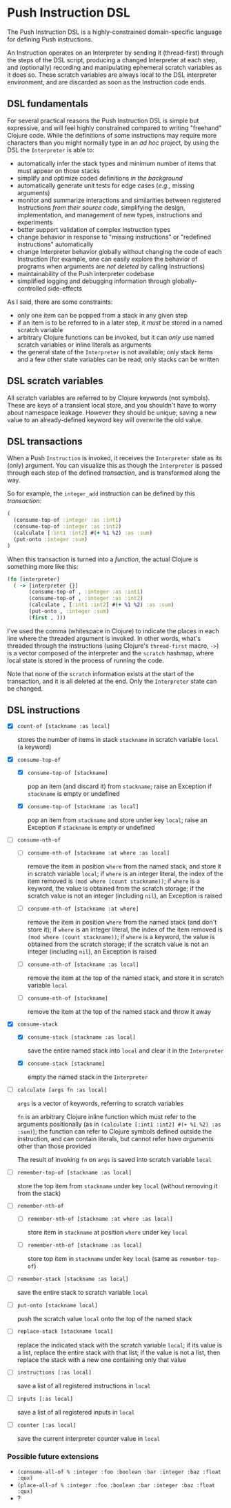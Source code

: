 # Push Instruction DSL

The Push Instruction DSL is a highly-constrained domain-specific language for defining Push instructions.

An Instruction operates on an Interpreter by sending it (thread-first) through the steps of the DSL script, producing a changed Interpreter at each step, and (optionally) recording and manipulating ephemeral scratch variables as it does so. These scratch variables are always local to the DSL interpreter environment, and are discarded as soon as the Instruction code ends.

## DSL fundamentals

For several practical reasons the Push Instruction DSL is simple but expressive, and will feel highly constrained compared to writing "freehand" Clojure code. While the definitions of some instructions may require more characters than you might normally type in an _ad hoc_ project, by using the DSL the `Interpreter` is able to:

- automatically infer the stack types and minimum number of items that must appear on those stacks
- simplify and optimize coded definitions _in the background_
- automatically generate unit tests for edge cases (_e.g._, missing arguments)
- monitor and summarize interactions and similarities between registered Instructions _from their source code_, simplifying the design, implementation, and management of new types, instructions and experiments
- better support validation of complex Instruction types
- change behavior in response to "missing instructions" or "redefined instructions" automatically
- change Interpreter behavior globally without changing the code of each Instruction (for example, one can easily explore the behavior of programs when arguments are _not deleted_ by calling Instructions)
- maintainability of the Push interpreter codebase
- simplified logging and debugging information through globally-controlled side-effects

As I said, there are some constraints:

- only one item can be popped from a stack in any given step
- if an item is to be referred to in a later step, it _must_ be stored in a named scratch variable
- arbitrary Clojure functions can be invoked, but it can _only_ use named scratch variables or inline literals as arguments
- the general state of the `Interpreter` is not available; only stack items and a few other state variables can be read; only stacks can be written

## DSL scratch variables

All scratch variables are referred to by Clojure keywords (not symbols). These are keys of a transient local store, and you shouldn't have to worry about namespace leakage. However they should be unique; saving a new value to an already-defined keyword key will overwrite the old value.

## DSL transactions

When a Push `Instruction` is invoked, it receives the `Interpreter` state as its (only) argument. You can visualize this as though the `Interpreter` is passed through each step of the defined _transaction_, and is transformed along the way.

So for example, the `integer_add` instruction can be defined by this _transaction_:

```clojure
(
  (consume-top-of :integer :as :int1)
  (consume-top-of :integer :as :int2)
  (calculate [:int1 :int2] #(+ %1 %2) :as :sum)
  (put-onto :integer :sum)
)
```

When this transaction is turned into a _function_, the actual Clojure is something more like this:

```clojure
(fn [interpreter]
  ( -> [interpreter {}]
       (consume-top-of , :integer :as :int1)
       (consume-top-of , :integer :as :int2)
       (calculate , [:int1 :int2] #(+ %1 %2) :as :sum)
       (put-onto , :integer :sum)
       (first , )))
```

I've used the comma (whitespace in Clojure) to indicate the places in each line where the threaded argument is invoked. In other words, what's threaded through the instructions (using Clojure's `thread-first` macro, `->`) is a vector composed of the interpreter and the `scratch` hashmap, where local state is stored in the process of running the code.

Note that none of the `scratch` information exists at the start of the transaction, and it is all deleted at the end. Only the `Interpreter` state can be changed.

## DSL instructions

- [x] `count-of [stackname :as local]`

  stores the number of items in stack `stackname` in scratch variable `local` (a keyword)

- [X] `consume-top-of`
  - [X] `consume-top-of [stackname]`
    
    pop an item (and discard it) from `stackname`; raise an Exception if `stackname` is empty or undefined
  - [X] `consume-top-of [stackname :as local]`
    
    pop an item from `stackname` and store under key `local`; raise an Exception if `stackname` is empty or undefined

- [ ] `consume-nth-of`
  - [ ] `consume-nth-of [stackname :at where :as local]`
    
    remove the item in position `where` from the named stack, and store it in scratch variable `local`; if `where` is an integer literal, the index of the item removed is `(mod where (count stackname))`; if `where` is a keyword, the value is obtained from the scratch storage; if the scratch value is not an integer (including `nil`), an Exception is raised 
    
  - [ ] `consume-nth-of [stackname :at where]`
    
    remove the item in position `where` from the named stack (and don't store it); if `where` is an integer literal, the index of the item removed is `(mod where (count stackname))`; if `where` is a keyword, the value is obtained from the scratch storage; if the scratch value is not an integer (including `nil`), an Exception is raised

  - [ ] `consume-nth-of [stackname :as local]`
    
    remove the item at the top of the named stack, and store it in scratch variable `local`

  - [ ] `consume-nth-of [stackname]`
  
    remove the item at the top of the named stack and throw it away

- [X] `consume-stack`
  - [X] `consume-stack [stackname :as local]`
  
    save the entire named stack into `local` and clear it in the `Interpreter`

  - [X] `consume-stack [stackname]`

    empty the named stack in the `Interpreter`


- [ ] `calculate [args fn :as local]`
  
  `args` is a vector of keywords, referring to scratch variables

  `fn` is an arbitrary Clojure inline function which must refer to the arguments positionally (as in `(calculate [:int1 :int2] #(+ %1 %2) :as :sum)`); the function can refer to Clojure symbols defined outside the instruction, and can contain literals, but cannot refer have _arguments_ other than those provided

  The result of invoking `fn` on `args` is saved into scratch variable `local`

- [ ] `remember-top-of [stackname :as local]`

  store the top item from `stackname` under key `local` (without removing it from the stack)

- [ ] `remember-nth-of`
  - [ ] `remember-nth-of [stackname :at where :as local]`
    
    store item in `stackname` at position `where` under key `local`
  - [ ] `remember-nth-of [stackname :as local]`
    
    store top item in `stackname` under key `local` (same as `remember-top-of`)

- [ ] `remember-stack [stackname :as local]`

  save the entire stack to scratch variable `local`

- [ ] `put-onto [stackname local]`

  push the scratch value `local` onto the top of the named stack

- [ ] `replace-stack [stackname local]`
  
  replace the indicated stack with the scratch variable `local`; if its value is a list, replace the entire stack with that list; if the value is not a list, then replace the stack with a new one containing only that value

- [ ] `instructions [:as local]`

  save a list of all registered instructions in `local`

- [ ] `inputs [:as local]`

  save a list of all registered inputs in `local`

- [ ] `counter [:as local]`
  
  save the current interpreter counter value in `local`


### Possible future extensions

- `(consume-all-of % :integer :foo :boolean :bar :integer :baz :float :qux)`
- `(place-all-of % :integer :foo :boolean :bar :integer :baz :float :qux)`
- ?